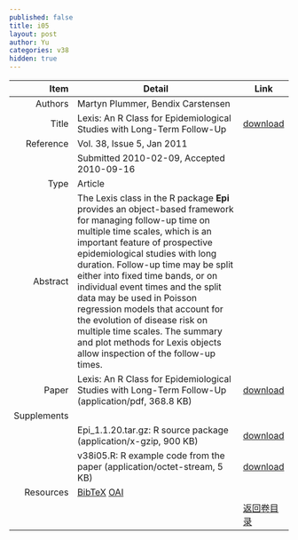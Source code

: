 ```yaml
---
published: false
title: i05
layout: post
author: Yu
categories: v38
hidden: true
---
```


| Item | Detail | Link |
|---:|---|---|
| Authors | Martyn Plummer, Bendix Carstensen| |
| Title |Lexis: An R Class for Epidemiological Studies with Long-Term Follow-Up | [download](http://www.jstatsoft.org/v38/i05/paper) |
| Reference |Vol. 38, Issue 5, Jan 2011 | |
| | Submitted 2010-02-09, Accepted 2010-09-16| | 
| Type | Article| |
| Abstract | The Lexis class in the R package <b>Epi</b> provides an object-based framework for managing follow-up time on multiple time scales, which is an important feature of prospective epidemiological studies with long duration. Follow-up time may be split either into fixed time bands, or on individual event times and the split data may be used in Poisson regression models that account for the evolution of disease risk on multiple time scales. The summary and plot methods for Lexis objects allow inspection of the follow-up times.| |
| Paper | Lexis: An R Class for Epidemiological Studies with Long-Term Follow-Up  (application/pdf, 368.8 KB)| [download](http://www.jstatsoft.org/v38/i05/paper) |
| Supplements | | |
| |Epi_1.1.20.tar.gz: R source package  (application/x-gzip, 900 KB)|  [download](http://www.jstatsoft.org/v38/i05/supp/1) |
| |v38i05.R:          R example code from the paper  (application/octet-stream, 5 KB)|  [download](http://www.jstatsoft.org/v38/i05/supp/2) |
| Resources | [BibTeX](http://www.jstatsoft.org/v38/i05/bibtex) [OAI](http://www.jstatsoft.org/oai?verb=GetRecord&identifier=oai.jstatsoft/v38/i05&prefix=oai_dc)| |
| |  | [返回卷目录]({{site.baseurl}}/volume/v38.html) |
